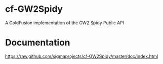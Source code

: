 cf-GW2Spidy
===========

A ColdFusion implementation of the GW2 Spidy Public API

Documentation
============
https://raw.github.com/sigmaprojects/cf-GW2Spidy/master/doc/index.html